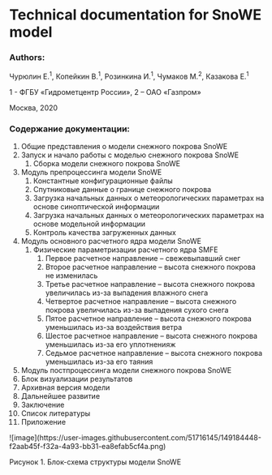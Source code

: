 # Technical documentation for SnoWE model

### Authors:
<p align="justify">
Чурюлин Е.<sup>1</sup>, Копейкин В.<sup>1</sup>, Розинкина И.<sup>1</sup>, Чумаков М.<sup>2</sup>, Казакова Е.<sup>1</sup>
</p>

1 - ФГБУ «Гидрометцентр России», 2 – ОАО «Газпром»
  
Москва, 2020
  
### Содержание документации:
  
1. Общие представления о модели снежного покрова SnoWE
2. Запуск и начало работы с моделью снежного покрова SnoWE
    1. Сборка модели снежного покрова SnoWE
3. Модуль препроцессинга модели SnoWE
    1. Константные конфигурационные файлы
    2. Спутниковые данные о границе снежного покрова
    3. Загрузка начальных данных о метеорологических параметрах на основе синоптической информации
    4. Загрузка начальных данных о метеорологических параметрах на основе модельной информации
    5. Контроль качества загруженных данных
4. Модуль основного расчетного ядра модели SnoWE
    1. Физические параметризации расчетного ядра SMFE
        1. Первое расчетное направление – свежевыпавший снег
        2. Второе расчетное направление – высота снежного покрова не изменилась
        3. Третье расчетное направление – высота снежного покрова увеличилась  из-за выпадения влажного снега
        4. Четвертое расчетное направление – высота снежного покрова увеличилась  из-за выпадения сухого снега
        5. Пятое расчетное направление – высота снежного покрова уменьшилась  из-за воздействия ветра
        6. Шестое расчетное направление – высота снежного покрова уменьшилась  из-за его уплотненияж
        7. Седьмое расчетное направление – высота снежного покрова уменьшилась  из-за его таяния
5. Модуль постпроцессинга модели снежного покрова SnoWE
6. Блок визуализации результатов
7. Архивная версия модели
8. Дальнейшее развитие
9. Заключение
10. Список литературы
11. Приложение

<p align="justify">
![image](https://user-images.githubusercontent.com/51716145/149184448-f2aab45f-f32a-4a93-bb31-ea8efab5cf4a.png)
</p>
Рисунок 1. Блок-схема структуры модели SnoWE

